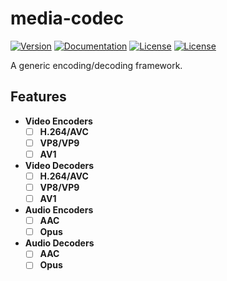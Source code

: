 # media-codec

[![Version](https://img.shields.io/crates/v/media-codec)](https://crates.io/crates/media-codec)
[![Documentation](https://docs.rs/media-codec/badge.svg)](https://docs.rs/media-codec)
[![License](https://img.shields.io/badge/License-Apache%202-blue.svg)](LICENSE-APACHE)
[![License](https://img.shields.io/badge/License-MIT-green.svg)](LICENSE-MIT)

A generic encoding/decoding framework.

## Features

- **Video Encoders**
  - [ ] **H.264/AVC**
  - [ ] **VP8/VP9**
  - [ ] **AV1**
- **Video Decoders**
  - [ ] **H.264/AVC**
  - [ ] **VP8/VP9**
  - [ ] **AV1**
- **Audio Encoders**
  - [ ] **AAC**
  - [ ] **Opus**
- **Audio Decoders**
  - [ ] **AAC**
  - [ ] **Opus**
